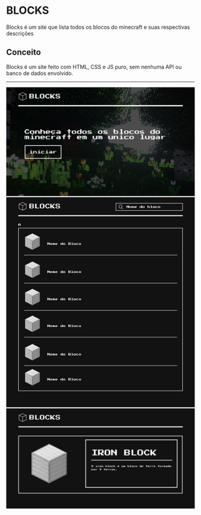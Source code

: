 # BLOCKS

Blocks é um site que lista todos os blocos do minecraft e suas respectivas descrições

## Conceito

Blocks é um site feito com HTML, CSS e JS puro, sem nenhuma API ou banco de dados envolvido.

---

<img src="project/images/blocks-index.png">
<img src="project/images/blocks-main.png">
<img src="project/images/blocks-block.png">